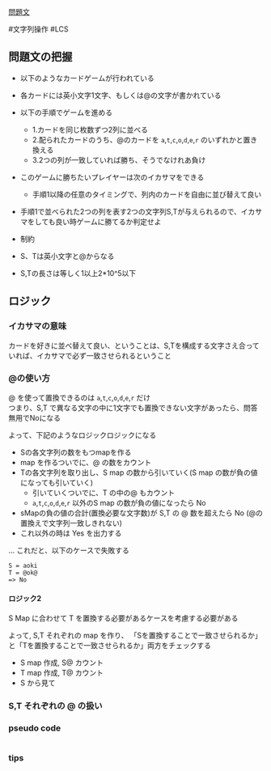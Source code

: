 [問題文](https://atcoder.jp/contests/abc301/tasks/abc301_c)

#文字列操作
#LCS

## 問題文の把握

- 以下のようなカードゲームが行われている
- 各カードには英小文字1文字、もしくは@の文字が書かれている
- 以下の手順でゲームを進める
  - 1.カードを同じ枚数ずつ2列に並べる
  - 2.配られたカードのうち、@のカードを `a`,`t`,`c`,`o`,`d`,`e`,`r` のいずれかと置き換える
  - 3.2つの列が一致していれば勝ち、そうでなけれあ負け
- このゲームに勝ちたいプレイヤーは次のイカサマをできる
  - 手順1以降の任意のタイミングで、列内のカードを自由に並び替えて良い
- 手順1で並べられた2つの列を表す2つの文字列S,Tが与えられるので、イカサマをしても良い時ゲームに勝てるか判定せよ

- 制約
- S、Tは英小文字と@からなる
- S,Tの長さは等しく1以上2*10^5以下

## ロジック


### イカサマの意味

カードを好きに並べ替えて良い、ということは、S,Tを構成する文字さえ合っていれば、イカサマで必ず一致させられるということ  

### @の使い方
@ を使って置換できるのは `a`,`t`,`c`,`o`,`d`,`e`,`r` だけ  
つまり、S,T で異なる文字の中に1文字でも置換できない文字があったら、問答無用でNoになる

よって、下記のようなロジックロジックになる

- Sの各文字列の数をもつmapを作る
- map を作るついでに、@ の数をカウント
- Tの各文字列を取り出し、S map の数から引いていく(S map の数が負の値になっても引いていく)
  - 引いていくついでに、T の中の@ もカウント
  - `a`,`t`,`c`,`o`,`d`,`e`,`r` 以外のS map の数が負の値になったら No
- sMapの負の値の合計(置換必要な文字数)が S,T の @ 数を超えたら No (@の置換えで文字列一致しきれない)
- これ以外の時は Yes を出力する

... これだと、以下のケースで失敗する

```
S = aoki
T = @ok@
=> No
```

#### ロジック2
S Map に合わせて T を置換する必要があるケースを考慮する必要がある  

よって, S,T それぞれの map を作り、
「Sを置換することで一致させられるか」と「Tを置換することで一致させられるか」両方をチェックする

- S map 作成, S@ カウント
- T map 作成, T@ カウント
- S から見て

### S,T それぞれの @ の扱い




### pseudo code


```
```

### tips

